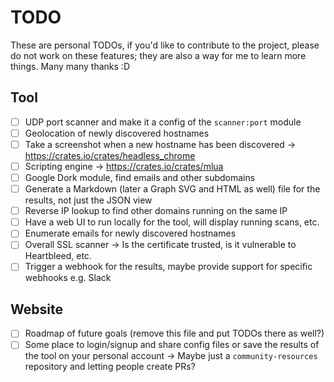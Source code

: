 # TODO

These are personal TODOs, if you'd like to contribute to the project, please do not work on these features; they are also a way for me to learn more things. Many many thanks :D

## Tool
- [ ] UDP port scanner and make it a config of the `scanner:port` module
- [ ] Geolocation of newly discovered hostnames
- [ ] Take a screenshot when a new hostname has been discovered -> https://crates.io/crates/headless_chrome
- [ ] Scripting engine -> https://crates.io/crates/mlua
- [ ] Google Dork module, find emails and other subdomains
- [ ] Generate a Markdown (later a Graph SVG and HTML as well) file for the results, not just the JSON view
- [ ] Reverse IP lookup to find other domains running on the same IP
- [ ] Have a web UI to run locally for the tool, will display running scans, etc.
- [ ] Enumerate emails for newly discovered hostnames
- [ ] Overall SSL scanner -> Is the certificate trusted, is it vulnerable to Heartbleed, etc.
- [ ] Trigger a webhook for the results, maybe provide support for specific webhooks e.g. Slack

## Website
- [ ] Roadmap of future goals (remove this file and put TODOs there as well?)
- [ ] Some place to login/signup and share config files or save the results of the tool on your personal account -> Maybe just a `community-resources` repository and letting people create PRs?
